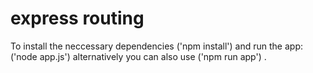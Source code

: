 # express routing 
To install the neccessary dependencies ('npm install') and run the app: ('node app.js') alternatively you can also use ('npm run app') .
